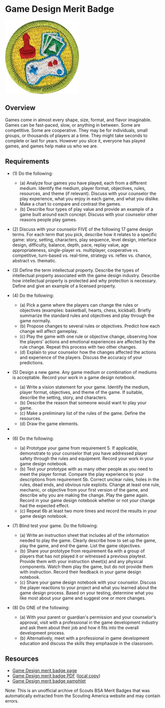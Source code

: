 

# Game Design Merit Badge

![Game Design Merit Badge](images/game-design-merit-badge.jpg)

## Overview



Games come in almost every shape, size, format, and flavor imaginable. Games can be fast-paced, slow, or anything in between. Some are competitive. Some are cooperative. They may be for individuals, small groups, or thousands of players at a time. They might take seconds to complete or last for years. However you slice it, everyone has played games, and games help make us who we are.

## Requirements

* (1) Do the following:
    * (a) Analyze four games you have played, each from a different medium. Identify the medium, player format, objectives, rules, resources, and theme (if relevant). Discuss with your counselor the play experience, what you enjoy in each game, and what you dislike. Make a chart to compare and contrast the games.
    * (b) Describe four types of play value and provide an example of a game built around each concept. Discuss with your counselor other reasons people play games.


* (2) Discuss with your counselor FIVE of the following 17 game design terms. For each term that you pick, describe how it relates to a specific game: story, setting, characters, play sequence, level design, interface design, difficulty, balance, depth, pace, replay value, age appropriateness, single-player vs. multiplayer, cooperative vs. competitive, turn-based vs. real-time, strategy vs. reflex vs. chance, abstract vs. thematic.
* (3) Define the term intellectual property. Describe the types of intellectual property associated with the game design industry. Describe how intellectual property is protected and why protection is necessary. Define and give an example of a licensed property.
* (4) Do the following:
    * (a) Pick a game where the players can change the rules or objectives (examples: basketball, hearts, chess, kickball). Briefly summarize the standard rules and objectives and play through the game normally.
    * (b) Propose changes to several rules or objectives. Predict how each change will affect gameplay.
    * (c) Play the game with one rule or objective change, observing how the players' actions and emotional experiences are affected by the rule change. Repeat this process with two other changes.
    * (d) Explain to your counselor how the changes affected the actions and experience of the players. Discuss the accuracy of your predictions.


* (5) Design a new game. Any game medium or combination of mediums is acceptable. Record your work in a game design notebook.
    * (a) Write a vision statement for your game. Identify the medium, player format, objectives, and theme of the game. If suitable, describe the setting, story, and characters.
    * (b) Describe the reason that someone would want to play your game.
    * (c) Make a preliminary list of the rules of the game. Define the resources.
    * (d) Draw the game elements.


* 
* (6) Do the following:
    * (a) Prototype your game from requirement 5. If applicable, demonstrate to your counselor that you have addressed player safety through the rules and equipment. Record your work in your game design notebook.
    * (b) Test your prototype with as many other people as you need to meet the player format. Compare the play experience to your descriptions from requirement 5b. Correct unclear rules, holes in the rules, dead ends, and obvious rule exploits. Change at least one rule, mechanic, or objective from your first version of the game, and describe why you are making the change. Play the game again. Record in your game design notebook whether or not your change had the expected effect.
    * (c) Repeat 6b at least two more times and record the results in your game design notebook.


* (7) Blind test your game. Do the following:
    * (a) Write an instruction sheet that includes all of the information needed to play the game. Clearly describe how to set up the game, play the game, and end the game. List the game objectives.
    * (b) Share your prototype from requirement 6a with a group of players that has not played it or witnessed a previous playtest. Provide them with your instruction sheet(s) and any physical components. Watch them play the game, but do not provide them with instruction. Record their feedback in your game design notebook.
    * (c) Share your game design notebook with your counselor. Discuss the player reactions to your project and what you learned about the game design process. Based on your testing, determine what you like most about your game and suggest one or more changes.


* (8) Do ONE of the following:
    * (a) With your parent or guardian's permission and your counselor's approval, visit with a professional in the game development industry and ask them about their job and how it fits into the overall development process.
    * (b) Alternatively, meet with a professional in game development education and discuss the skills they emphasize in the classroom.




## Resources

- [Game Design merit badge page](https://www.scouting.org/merit-badges/game-design/)
- [Game Design merit badge PDF](https://filestore.scouting.org/filestore/Merit_Badge_ReqandRes/2023_Updates/35708(23)_Game_Design_REQ.pdf) ([local copy](files/game-design-merit-badge.pdf))
- [Game Design merit badge pamphlet](https://www.scoutshop.org/game-design-merit-badge-pamphlet-660199.html)

Note: This is an unofficial archive of Scouts BSA Merit Badges that was automatically extracted from the Scouting America website and may contain errors.